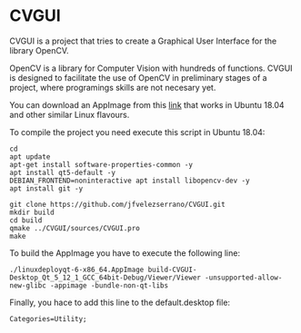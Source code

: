 # CVGUI

CVGUI is a project that tries to create a Graphical User Interface for the library OpenCV.

OpenCV is a library for Computer Vision with hundreds of functions. CVGUI is designed to facilitate the use of OpenCV in preliminary stages of a project, where programings skills are not necesary yet.


You can download an AppImage from this [link](https://urjc-my.sharepoint.com/:u:/g/personal/jose_velez_urjc_es/EXZbIpI2fwNEh1EIwumKMC4BBCVZoUd_QorfQHdYa9vtRQ?e=XPnStX) that works in Ubuntu 18.04 and other similar Linux flavours.

To compile the project you need execute this script in Ubuntu 18.04:

```
cd
apt update
apt-get install software-properties-common -y
apt install qt5-default -y
DEBIAN_FRONTEND=noninteractive apt install libopencv-dev -y
apt install git -y

git clone https://github.com/jfvelezserrano/CVGUI.git
mkdir build
cd build
qmake ../CVGUI/sources/CVGUI.pro
make
```

To build the AppImage you have to execute the following line:
```
./linuxdeployqt-6-x86_64.AppImage build-CVGUI-Desktop_Qt_5_12_1_GCC_64bit-Debug/Viewer/Viewer -unsupported-allow-new-glibc -appimage -bundle-non-qt-libs
```
Finally, you hace to add this line to the default.desktop file:
```
Categories=Utility;
```
